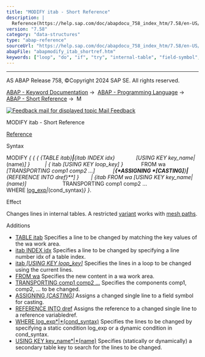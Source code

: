```yaml
---
title: "MODIFY itab - Short Reference"
description: |
  Reference(https://help.sap.com/doc/abapdocu_758_index_htm/7.58/en-US/abapmodify_itab.htm) Syntax MODIFY    TABLE itabitab INDEX idx USING KEY key_name(name)    itab USING KEY loop_key  FROM wa TRANSPORTING comp1 comp2 ... ASSI
version: "7.58"
category: "data-structures"
type: "abap-reference"
sourceUrl: "https://help.sap.com/doc/abapdocu_758_index_htm/7.58/en-US/abapmodify_itab_shortref.htm"
abapFile: "abapmodify_itab_shortref.htm"
keywords: ["loop", "do", "if", "try", "internal-table", "field-symbol", "abapmodify", "itab", "shortref"]
---
```


* * *

AS ABAP Release 758, ©Copyright 2024 SAP SE. All rights reserved.

[ABAP - Keyword Documentation](https://help.sap.com/doc/abapdocu_758_index_htm/7.58/en-US/abenabap.htm) →  [ABAP - Programming Language](https://help.sap.com/doc/abapdocu_758_index_htm/7.58/en-US/abenabap_reference.htm) →  [ABAP - Short Reference](https://help.sap.com/doc/abapdocu_758_index_htm/7.58/en-US/abenabap_shortref.htm) →  M

 [![](Mail.gif?object=Mail.gif "Feedback mail for displayed topic") Mail Feedback](mailto:f1_help@sap.com?subject=Feedback%20on%20ABAP%20Documentation&body=Document:%20MODIFY%20itab%2C%20ABAPMODIFY_ITAB_SHORTREF%2C%20758%0D%0A%0D%0AError:%0D%0A%0D%0A%0D%0A%0D%0ASuggestion%20for%20improvement:)

MODIFY itab - Short Reference

[Reference](https://help.sap.com/doc/abapdocu_758_index_htm/7.58/en-US/abapmodify_itab.htm)

Syntax

MODIFY *{* *{* *{* *{*TABLE itab*}**|**{*itab INDEX idx*}*
             *\[*USING KEY key\_name*|*(name)*\]* *}*
         *|* *{* itab *\[*USING KEY loop\_key*\]* *}*
           FROM wa
           *\[*TRANSPORTING comp1 comp2 ...*\]*
           *\[**{*ASSIGNING <fs> *\[*CASTING*\]**}**|**{*REFERENCE INTO dref*}**\]* *}*
       *|* *{*itab FROM wa *\[*USING KEY key\_name*|*(name)*\]*
                       TRANSPORTING comp1 comp2 ...
                       WHERE [log\_exp](https://help.sap.com/doc/abapdocu_758_index_htm/7.58/en-US/abenlog_exp_shortref.htm)*|*(cond\_syntax)*}* *}*.

Effect

Changes lines in internal tables. A restricted [variant](https://help.sap.com/doc/abapdocu_758_index_htm/7.58/en-US/abenmesh_modify.htm) works with [mesh paths](https://help.sap.com/doc/abapdocu_758_index_htm/7.58/en-US/abenmesh_path_glosry.htm "Glossary Entry").

Additions   

-   [TABLE itab](https://help.sap.com/doc/abapdocu_758_index_htm/7.58/en-US/abapmodify_itab_single.htm)
    Specifies a line to be changed by matching the key values of the wa work area.
-   [itab INDEX idx](https://help.sap.com/doc/abapdocu_758_index_htm/7.58/en-US/abapmodify_itab_single.htm)
    Specifies a line to be changed by specifying a line number idx of a table index.
-   [itab *\[*USING KEY loop\_key*\]*](https://help.sap.com/doc/abapdocu_758_index_htm/7.58/en-US/abapmodify_itab_single.htm)
    Specifies the lines in a loop to be changed using the current lines.
-   [FROM wa](https://help.sap.com/doc/abapdocu_758_index_htm/7.58/en-US/abapmodify_itab_multiple.htm)
    Specifies the new content in a wa work area.
-   [TRANSPORTING comp1 comp2 ...](https://help.sap.com/doc/abapdocu_758_index_htm/7.58/en-US/abapmodify_itab_single.htm)
    Specifies the components comp1, comp2, ... to be changed.
-   [ASSIGNING <fs> *\[*CASTING*\]*](https://help.sap.com/doc/abapdocu_758_index_htm/7.58/en-US/abapmodify_itab_result.htm)
    Assigns a changed single line to a field symbol <fs> for casting.
-   [REFERENCE INTO dref](https://help.sap.com/doc/abapdocu_758_index_htm/7.58/en-US/abapmodify_itab_result.htm)
    Assigns the reference to a changed single line to a reference variabledref.
-   [WHERE log\_exp*|*(cond\_syntax)](https://help.sap.com/doc/abapdocu_758_index_htm/7.58/en-US/abapmodify_itab_multiple.htm)
    Specifies the lines to be changed by specifying a static condition log\_exp or a dynamic condition in cond\_syntax.
-   [USING KEY key\_name*|*(name)](https://help.sap.com/doc/abapdocu_758_index_htm/7.58/en-US/abapmodify_itab.htm)
    Specifies (statically or dynamically) a secondary table key to search for the lines to be changed.